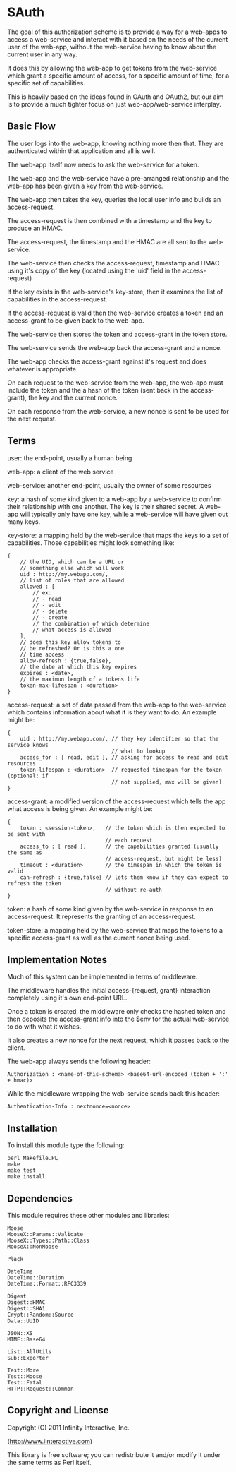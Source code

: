 # SAuth

The goal of this authorization scheme is to provide a way for a web-apps
to access a web-service and interact with it based on the needs of the
current user of the web-app, without the web-service having to know about
the current user in any way.

It does this by allowing the web-app to get tokens from the web-service
which grant a specific amount of access, for a specific amount of time,
for a specific set of capabilities.

This is heavily based on the ideas found in OAuth and OAuth2, but our
aim is to provide a much tighter focus on just web-app/web-service
interplay.

## Basic Flow

The user logs into the web-app, knowing nothing more then that. They are
authenticated within that application and all is well.

The web-app itself now needs to ask the web-service for a token.

The web-app and the web-service have a pre-arranged relationship and the
web-app has been given a key from the web-service.

The web-app then takes the key, queries the local user info and builds an
access-request.

The access-request is then combined with a timestamp and the key to produce
an HMAC.

The access-request, the timestamp and the HMAC are all sent to the web-service.

The web-service then checks the access-request, timestamp and HMAC using
it's copy of the key (located using the 'uid' field in the access-request)

If the key exists in the web-service's key-store, then it examines the list
of capabilities in the access-request.

If the access-request is valid then the web-service creates a token and an
access-grant to be given back to the web-app.

The web-service then stores the token and access-grant in the token store.

The web-service sends the web-app back the access-grant and a nonce.

The web-app checks the access-grant against it's request and does whatever
is appropriate.

On each request to the web-service from the web-app, the web-app must include
the token and the a hash of the token (sent back in the access-grant), the key
and the current nonce.

On each response from the web-service, a new nonce is sent to be used for
the next request.

## Terms

user:
the end-point, usually a human being

web-app:
a client of the web service

web-service:
another end-point, usually the owner of some resources

key:
a hash of some kind given to a web-app by a web-service to confirm their relationship
with one another. The key is their shared secret. A web-app will typically only have
one key, while a web-service will have given out many keys.

key-store:
a mapping held by the web-service that maps the keys to a set of capabilities. Those
capabilities might look something like:

    {
        // the UID, which can be a URL or
        // something else which will work
        uid : http://my.webapp.com/,
        // list of roles that are allowed
        allowed : [
            // ex:
            // - read
            // - edit
            // - delete
            // - create
            // the combination of which determine
            // what access is allowed
        ],
        // does this key allow tokens to
        // be refreshed? Or is this a one
        // time access
        allow-refresh : {true,false},
        // the date at which this key expires
        expires : <date>,
        // the maximun length of a tokens life
        token-max-lifespan : <duration>
    }

access-request:
a set of data passed from the web-app to the web-service which contains information about
what it is they want to do. An example might be:

    {
        uid : http://my.webapp.com/, // they key identifier so that the service knows
                                     // what to lookup
        access_for : [ read, edit ], // asking for access to read and edit resources
        token-lifespan : <duration>  // requested timespan for the token (optional: if
                                     // not supplied, max will be given)
    }

access-grant:
a modified version of the access-request which tells the app what access is being given.
An example might be:

    {
        token : <session-token>,   // the token which is then expected to be sent with
                                   // each request
        access_to : [ read ],      // the capabilities granted (usually the same as
                                   // access-request, but might be less)
        timeout : <duration>       // the timespan in which the token is valid
        can-refresh : {true,false} // lets them know if they can expect to refresh the token
                                   // without re-auth
    }

token:
a hash of some kind given by the web-service in response to an access-request. It represents
the granting of an access-request.

token-store:
a mapping held by the web-service that maps the tokens to a specific access-grant as well
as the current nonce being used.

## Implementation Notes

Much of this system can be implemented in terms of middleware.

The middleware handles the initial access-{request, grant} interaction completely
using it's own end-point URL.

Once a token is created, the middleware only checks the hashed token and then deposits
the access-grant info into the $env for the actual web-service to do with what it wishes.

It also creates a new nonce for the next request, which it passes back to the client.

The web-app always sends the following header:

    Authorization : <name-of-this-schema> <base64-url-encoded (token + ':' + hmac)>

While the middleware wrapping the web-service sends back this header:

    Authentication-Info : nextnonce=<nonce>


## Installation

To install this module type the following:

    perl Makefile.PL
    make
    make test
    make install

## Dependencies

This module requires these other modules and libraries:

    Moose
    MooseX::Params::Validate
    MooseX::Types::Path::Class
    MooseX::NonMoose

    Plack

    DateTime
    DateTime::Duration
    DateTime::Format::RFC3339

    Digest
    Digest::HMAC
    Digest::SHA1
    Crypt::Random::Source
    Data::UUID

    JSON::XS
    MIME::Base64

    List::AllUtils
    Sub::Exporter

    Test::More
    Test::Moose
    Test::Fatal
    HTTP::Request::Common

## Copyright and License

Copyright (C) 2011 Infinity Interactive, Inc.

(http://www.iinteractive.com)

This library is free software; you can redistribute it and/or modify
it under the same terms as Perl itself.









